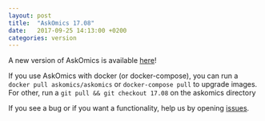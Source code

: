 ```yaml
---
layout: post
title:  "AskOmics 17.08"
date:   2017-09-25 14:13:00 +0200
categories: version
---
```


A new version of AskOmics is available [here](https://github.com/askomics/askomics/releases/tag/17.08)!

If you use AskOmics with docker (or docker-compose), you can run a `docker pull askomics/askomics` or `docker-compose pull` to upgrade images. For other, run a `git pull && git checkout 17.08` on the askomics directory

If you see a bug or if you want a functionality, help us by opening [issues](https://github.com/askomics/askomics/issues/new).